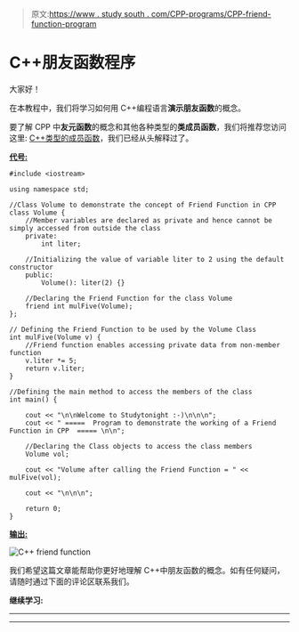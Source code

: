 > 原文:[https://www . study south . com/CPP-programs/CPP-friend-function-program](https://www.studytonight.com/cpp-programs/cpp-friend-function-program)

# C++朋友函数程序

大家好！

在本教程中，我们将学习如何用 C++编程语言**演示朋友函数**的概念。

要了解 CPP 中**友元函数**的概念和其他各种类型的**类成员函数**，我们将推荐您访问这里: [C++类型的成员函数](https://www.studytonight.com/cpp/types-of-member-function.php)，我们已经从头解释过了。

<u>**代号:**</u>

```
#include <iostream>

using namespace std;

//Class Volume to demonstrate the concept of Friend Function in CPP
class Volume {
    //Member variables are declared as private and hence cannot be simply accessed from outside the class
    private:
        int liter;

    //Initializing the value of variable liter to 2 using the default constructor
    public:
        Volume(): liter(2) {}

    //Declaring the Friend Function for the class Volume
    friend int mulFive(Volume);
};

// Defining the Friend Function to be used by the Volume Class
int mulFive(Volume v) {
    //Friend function enables accessing private data from non-member function
    v.liter *= 5;
    return v.liter;
}

//Defining the main method to access the members of the class
int main() {

    cout << "\n\nWelcome to Studytonight :-)\n\n\n";
    cout << " =====  Program to demonstrate the working of a Friend Function in CPP  ===== \n\n";

    //Declaring the Class objects to access the class members
    Volume vol;

    cout << "Volume after calling the Friend Function = " << mulFive(vol);

    cout << "\n\n\n";

    return 0;
}
```

<u>**输出:**</u>

![C++ friend function](../Images/0636048a8f53aa0ed9bd30222c5aac8c.png)

我们希望这篇文章能帮助你更好地理解 C++中朋友函数的概念。如有任何疑问，请随时通过下面的评论区联系我们。

**继续学习:**

* * *

* * *